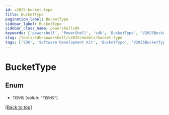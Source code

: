 ```yaml
---
id: v2025-bucket-type
title: BucketType
pagination_label: BucketType
sidebar_label: BucketType
sidebar_class_name: powershellsdk
keywords: ['powershell', 'PowerShell', 'sdk', 'BucketType', 'V2025BucketType']
slug: /tools/sdk/powershell/v2025/models/bucket-type
tags: ['SDK', 'Software Development Kit', 'BucketType', 'V2025BucketType']
---
```


# BucketType

## Enum

- `TERMS` (value: `"TERMS"`)

[[Back to top]](#)
